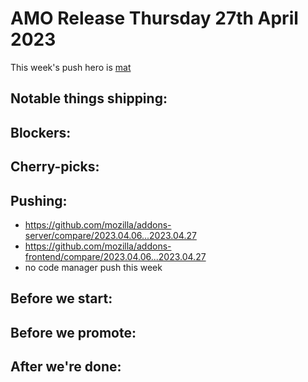 # AMO Release Thursday 27th April 2023

This week's push hero is [mat](https://github.com/diox)

## Notable things shipping:

## Blockers:

## Cherry-picks:

## Pushing:

- https://github.com/mozilla/addons-server/compare/2023.04.06...2023.04.27
- https://github.com/mozilla/addons-frontend/compare/2023.04.06...2023.04.27
- no code manager push this week

## Before we start:


## Before we promote:

## After we're done:
